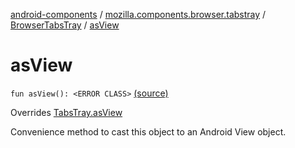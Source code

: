 [android-components](../../index.md) / [mozilla.components.browser.tabstray](../index.md) / [BrowserTabsTray](index.md) / [asView](./as-view.md)

# asView

`fun asView(): <ERROR CLASS>` [(source)](https://github.com/mozilla-mobile/android-components/blob/master/components/browser/tabstray/src/main/java/mozilla/components/browser/tabstray/BrowserTabsTray.kt#L60)

Overrides [TabsTray.asView](../../mozilla.components.concept.tabstray/-tabs-tray/as-view.md)

Convenience method to cast this object to an Android View object.

